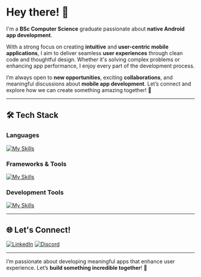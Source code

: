 # Hey there! 👋

I'm a **BSc Computer Science** graduate passionate about **native Android app development**.

With a strong focus on creating **intuitive** and **user-centric mobile applications**, I aim to deliver seamless **user experiences** through clean code and thoughtful design. Whether it's solving complex problems or enhancing app performance, I enjoy every part of the development process.

I’m always open to **new opportunities**, exciting **collaborations**, and meaningful discussions about **mobile app development**. Let’s connect and explore how we can create something amazing together! 🚀

---

## 🛠️ Tech Stack

### **Languages**  
[![My Skills](https://skillicons.dev/icons?i=kotlin,python,java&perline=3)](https://github.com/iJayeshPatil)

### **Frameworks & Tools**  
[![My Skills](https://skillicons.dev/icons?i=androidstudio,firebase,mysql,aws,unity,flutter&perline=3)](https://github.com/iJayeshPatil)

### **Development Tools**  
[![My Skills](https://skillicons.dev/icons?i=vscode,git,github,linux,apple,windows&perline=3)](https://github.com/iJayeshPatil)


---

## 🌐 Let's Connect!

[![LinkedIn](https://skillicons.dev/icons?i=linkedin)](https://www.linkedin.com/in/jayesh8/)  [![Discord](https://skillicons.dev/icons?i=discord)](https://discord.com/channels/@me/842394087474593862)

---

I’m passionate about developing meaningful apps that enhance user experience. Let’s **build something incredible together**! 🌟
